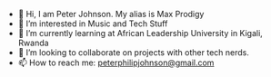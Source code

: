 - 👋 Hi, I am Peter Johnson. My alias is Max Prodigy
- 👀 I’m interested in Music and Tech Stuff
- 🌱 I’m currently learning at African Leadership University in Kigali, Rwanda
- 💞️ I’m looking to collaborate on projects with other tech nerds.
- 📫 How to reach me: peterphilipjohnson@gmail.com

<!---
maxprodigy/maxprodigy is a ✨ special ✨ repository because its `README.md` (this file) appears on your GitHub profile.
You can click the Preview link to take a look at your changes.
--->
